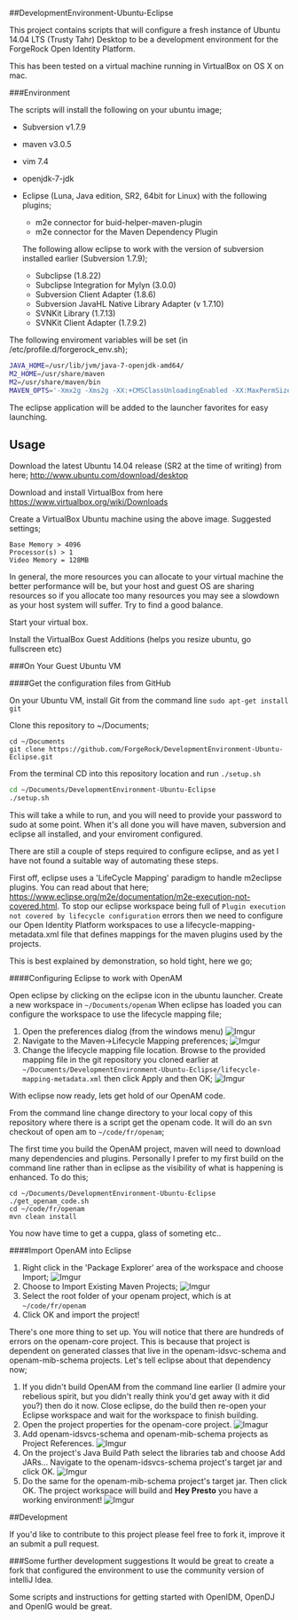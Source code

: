 ##DevelopmentEnvironment-Ubuntu-Eclipse

This project contains scripts that will configure a fresh instance of Ubuntu 14.04 LTS (Trusty Tahr) Desktop to be a development environment for the ForgeRock Open Identity Platform.

This has been tested on a virtual machine running in VirtualBox on OS X on mac.

###Environment

The scripts will install the following on your ubuntu image;

* Subversion v1.7.9
* maven v3.0.5
* vim 7.4
* openjdk-7-jdk 
* Eclipse (Luna, Java edition, SR2, 64bit for Linux) with the following plugins;
	* m2e connector for buid-helper-maven-plugin 
	* m2e connector for the Maven Dependency Plugin

	
	The following allow eclipse to work with the version of subversion installed earlier (Subversion 1.7.9);
	
	* Subclipse (1.8.22)
	* Subclipse Integration for Mylyn (3.0.0)
	* Subversion Client Adapter (1.8.6)
	* Subversion JavaHL Native Library Adapter (v 1.7.10)
	* SVNKit Library (1.7.13)
	* SVNKit Client Adapter (1.7.9.2)


The following enviroment variables will be set (in /etc/profile.d/forgerock_env.sh);

``` bash
JAVA_HOME=/usr/lib/jvm/java-7-openjdk-amd64/
M2_HOME=/usr/share/maven
M2=/usr/share/maven/bin
MAVEN_OPTS='-Xmx2g -Xms2g -XX:+CMSClassUnloadingEnabled -XX:MaxPermSize=512m'"
```

The eclipse application will be added to the launcher favorites for easy launching.

## Usage

Download the latest Ubuntu 14.04 release (SR2 at the time of writing) from here; <http://www.ubuntu.com/download/desktop>

Download and install VirtualBox from here <https://www.virtualbox.org/wiki/Downloads>

Create a VirtualBox Ubuntu machine using the above image. Suggested settings;

```
Base Memory > 4096
Processor(s) > 1 
Video Memory = 128MB
```

In general, the more resources you can allocate to your virtual machine the better performance will be, but your host and guest OS are sharing resources so if you allocate too many resources you may see a slowdown as your host system will suffer. Try to find a good balance.

Start your virtual box. 

Install the VirtualBox Guest Additions (helps you 
resize ubuntu, go fullscreen etc)

###On Your Guest Ubuntu VM


####Get the configuration files from GitHub

On your Ubuntu VM, install Git from the command line `sudo apt-get install git`

Clone this repository to ~/Documents;

```
cd ~/Documents
git clone https://github.com/ForgeRock/DevelopmentEnvironment-Ubuntu-Eclipse.git
```

From the terminal CD into this repository location and run `./setup.sh`

```bash
cd ~/Documents/DevelopmentEnvironment-Ubuntu-Eclipse
./setup.sh
```

This will take a while to run, and you will need to provide your password to sudo at some point. When it's all done you will have maven, subversion and eclipse all installed, and your enviroment configured. 

There are still a couple of steps required to configure eclipse, and as yet I have not found a suitable way of automating these steps. 

First off, eclipse uses a 'LifeCycle Mapping' paradigm to handle m2eclipse plugins. You can read about that here; <https://www.eclipse.org/m2e/documentation/m2e-execution-not-covered.html>. To stop our eclipse workspace being full of `Plugin execution not covered by lifecycle configuration` errors then we need to configure our Open Identity Platform workspaces to use a lifecycle-mapping-metadata.xml file that defines mappings for the maven plugins used by the projects.

This is best explained by demonstration, so hold tight, here we go;

####Configuring Eclipse to work with OpenAM

Open eclipse by clicking on the eclipse icon in the ubuntu launcher.
Create a new workspace in `~/Documents/openam` 
When eclipse has loaded you can configure the workspace to use the lifecycle mapping file;

1. Open the preferences dialog (from the windows menu)
![Imgur](http://i.imgur.com/0g9949x.png)
2. Navigate to the Maven->Lifecycle Mapping preferences;
![Imgur](http://i.imgur.com/gPN5X3x.png)
3. Change the lifecycle mapping file location. Browse to the provided mapping file in the git repository you cloned earlier at `~/Documents/DevelopmentEnvironment-Ubuntu-Eclipse/lifecycle-mapping-metadata.xml` then click Apply and then OK;
![Imgur](http://i.imgur.com/jfwAdh6.png)

With eclipse now ready, lets get hold of our OpenAM code.

From the command line change directory to your local copy of this repository where there is a script get the openam code. It will do an svn checkout of open am to `~/code/fr/openam`;

The first time you build the OpenAM project, maven will need to download many dependencies and plugins. Personally I prefer to my first build on the command line rather than in eclipse as the visibility of what is happening is enhanced. To do this;

```
cd ~/Documents/DevelopmentEnvironment-Ubuntu-Eclipse
./get_openam_code.sh
cd ~/code/fr/openam
mvn clean install
```

You now have time to get a cuppa, glass of someting etc.. 

####Import OpenAM into Eclipse

1. Right click in the 'Package Explorer' area of the workspace and choose Import;
![Imgur](http://i.imgur.com/TH7662S.png)
2. Choose to Import Existing Maven Projects;
![Imgur](http://i.imgur.com/jJSjNKL.png)
3. Select the root folder of your openam project, which is at `~/code/fr/openam`
4. Click OK and import the project!

There's one more thing to set up. You will notice that there are hundreds of errors on the openam-core project. This is because that project is dependent on generated classes that live in the openam-idsvc-schema and openam-mib-schema projects. Let's tell eclipse about that dependency now;

1. If you didn't build OpenAM from the command line earlier (I admire your rebelious spirit, but you didn't really think you'd get away with it did you?) then do it now. Close eclipse, do the build then re-open your Eclipse workspace and wait for the workspace to finish building. 
2. Open the project properties for the openam-core project.
![Imagur](http://i.imgur.com/KyGE2YQ.png)
3. Add openam-idsvcs-schema and openam-mib-schema projects as Project References.
![Imgur](http://i.imgur.com/yTn9wRE.png)
4. On the project's Java Build Path select the libraries tab and choose Add JARs... Navigate to the openam-idsvcs-schema project's target jar and click OK.
![Imgur](http://i.imgur.com/hxgAwHl.png)
5. Do the same for the openam-mib-schema project's target jar. Then click OK. The project workspace will build and **Hey Presto** you have a working environment! 
![Imgur](http://i.imgur.com/t6qFI7A.png)

##Development

If you'd like to contribute to this project please feel free to fork it, improve it an submit a pull request. 

###Some further development suggestions
It would be great to create a fork that configured the environment to use the community version of intelliJ Idea.

Some scripts and instructions for getting started with OpenIDM, OpenDJ and OpenIG would be great.









